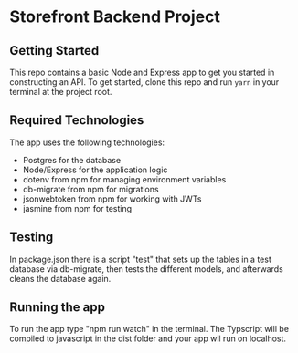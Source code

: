 # Storefront Backend Project

## Getting Started

This repo contains a basic Node and Express app to get you started in constructing an API. To get started, clone this repo and run `yarn` in your terminal at the project root.

## Required Technologies

The app uses the following technologies:

- Postgres for the database
- Node/Express for the application logic
- dotenv from npm for managing environment variables
- db-migrate from npm for migrations
- jsonwebtoken from npm for working with JWTs
- jasmine from npm for testing

## Testing

In package.json there is a script "test" that sets up the tables in a test database via db-migrate, then tests the different models, and afterwards cleans the database again.

## Running the app

To run the app type "npm run watch" in the terminal. The Typscript will be compiled to javascript in the dist folder and your app wil run on localhost.
